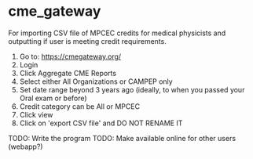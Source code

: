 # cme_gateway
For importing CSV file of MPCEC credits for medical physicists and outputting if user is meeting credit requirements.

1. Go to: https://cmegateway.org/
2. Login
3. Click Aggregate CME Reports
4. Select either All Organizations or CAMPEP only
5. Set date range beyond 3 years ago (ideally, to when you passed your Oral exam or before)
6. Credit category can be All or MPCEC
7. Click view
8. Click on 'export CSV file' and DO NOT RENAME IT

TODO: Write the program
TODO: Make available online for other users (webapp?)

